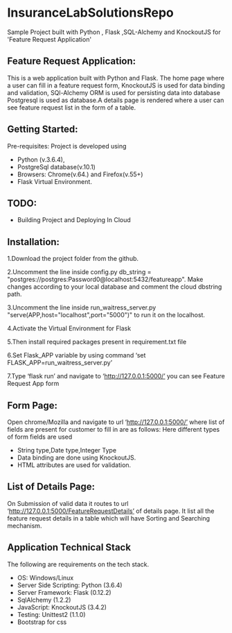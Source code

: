 # InsuranceLabSolutionsRepo
Sample Project built with Python , Flask ,SQL-Alchemy and KnockoutJS for 'Feature Request Application'

## Feature Request Application:
This is a web application built with Python and Flask.
The home page where a user can fill in a feature request form, KnockoutJS is used for data binding and validation,
SQl-Alchemy ORM is used for persisting data into database Postgresql is used as database.A details page is rendered where a user can see feature request list in the form of a table.

## Getting Started:
Pre-requisites: Project is developed using
* Python (v.3.6.4), 
* PostgreSql database(v.10.1)
* Browsers: Chrome(v.64.) and Firefox(v.55+)
* Flask Virtual Environment.

## TODO:
* Building Project and Deploying In Cloud

## Installation:
1.Download the project folder from the github.

2.Uncomment the line inside config.py 
db_string = "postgres://postgres:Password0@localhost:5432/featureapp".
Make changes according to your local database and comment the cloud dbstring path.

3.Uncomment the line inside run_waitress_server.py "serve(APP,host="localhost",port="5000")" to run it on the localhost.

4.Activate the Virtual Environment for Flask
	
5.Then install required packages present in requirement.txt file 

6.Set Flask_APP variable by using command ‘set FLASK_APP=run_waitress_server.py’

7.Type ‘flask run’ and navigate to ‘http://127.0.0.1:5000/’ you can see Feature Request App form

## Form Page:
Open chrome/Mozilla and navigate to url ‘http://127.0.0.1:5000/’ where list of fields are present for customer to fill
in are as follows:
Here different types of form fields are used 
* String type,Date type,Integer Type
* Data binding are done using KnockoutJS.
* HTML attributes are used for validation.

## List of Details Page:
On Submission of valid data it routes to url ‘http://127.0.0.1:5000/FeatureRequestDetails’ of details page.
It list all the feature request details in a table which will have Sorting and Searching mechanism.

## Application Technical Stack
The following are requirements on the tech stack.
* OS: Windows/Linux
* Server Side Scripting: Python (3.6.4)
* Server Framework: Flask (0.12.2)
* SqlAlchemy (1.2.2)
* JavaScript: KnockoutJS (3.4.2)
* Testing: Unittest2 (1.1.0)
* Bootstrap for css
